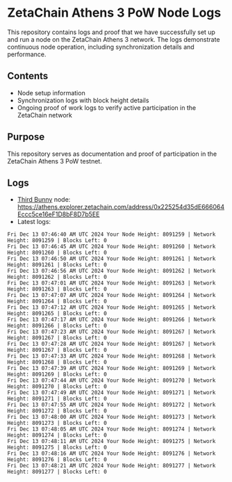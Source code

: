 # ZetaChain Athens 3 PoW Node Logs
This repository contains logs and proof that we have successfully set up and run a node on the ZetaChain Athens 3 network. The logs demonstrate continuous node operation, including synchronization details and performance.

## Contents
- Node setup information
- Synchronization logs with block height details
- Ongoing proof of work logs to verify active participation in the ZetaChain network

## Purpose
This repository serves as documentation and proof of participation in the ZetaChain Athens 3 PoW testnet.

## Logs

- [Third Bunny](https://thirdbunny.xyz/) node: https://athens.explorer.zetachain.com/address/0x225254d35dE666064Eccc5ce16eF1D8bF8D7b5EE
- Latest logs:
```
Fri Dec 13 07:46:40 AM UTC 2024 Your Node Height: 8091259 | Network Height: 8091259 | Blocks Left: 0
Fri Dec 13 07:46:45 AM UTC 2024 Your Node Height: 8091260 | Network Height: 8091260 | Blocks Left: 0
Fri Dec 13 07:46:50 AM UTC 2024 Your Node Height: 8091261 | Network Height: 8091261 | Blocks Left: 0
Fri Dec 13 07:46:56 AM UTC 2024 Your Node Height: 8091262 | Network Height: 8091262 | Blocks Left: 0
Fri Dec 13 07:47:01 AM UTC 2024 Your Node Height: 8091263 | Network Height: 8091263 | Blocks Left: 0
Fri Dec 13 07:47:07 AM UTC 2024 Your Node Height: 8091264 | Network Height: 8091264 | Blocks Left: 0
Fri Dec 13 07:47:12 AM UTC 2024 Your Node Height: 8091265 | Network Height: 8091265 | Blocks Left: 0
Fri Dec 13 07:47:17 AM UTC 2024 Your Node Height: 8091266 | Network Height: 8091266 | Blocks Left: 0
Fri Dec 13 07:47:23 AM UTC 2024 Your Node Height: 8091267 | Network Height: 8091267 | Blocks Left: 0
Fri Dec 13 07:47:28 AM UTC 2024 Your Node Height: 8091267 | Network Height: 8091267 | Blocks Left: 0
Fri Dec 13 07:47:33 AM UTC 2024 Your Node Height: 8091268 | Network Height: 8091268 | Blocks Left: 0
Fri Dec 13 07:47:39 AM UTC 2024 Your Node Height: 8091269 | Network Height: 8091269 | Blocks Left: 0
Fri Dec 13 07:47:44 AM UTC 2024 Your Node Height: 8091270 | Network Height: 8091270 | Blocks Left: 0
Fri Dec 13 07:47:49 AM UTC 2024 Your Node Height: 8091271 | Network Height: 8091271 | Blocks Left: 0
Fri Dec 13 07:47:55 AM UTC 2024 Your Node Height: 8091272 | Network Height: 8091272 | Blocks Left: 0
Fri Dec 13 07:48:00 AM UTC 2024 Your Node Height: 8091273 | Network Height: 8091273 | Blocks Left: 0
Fri Dec 13 07:48:05 AM UTC 2024 Your Node Height: 8091274 | Network Height: 8091274 | Blocks Left: 0
Fri Dec 13 07:48:11 AM UTC 2024 Your Node Height: 8091275 | Network Height: 8091275 | Blocks Left: 0
Fri Dec 13 07:48:16 AM UTC 2024 Your Node Height: 8091276 | Network Height: 8091276 | Blocks Left: 0
Fri Dec 13 07:48:21 AM UTC 2024 Your Node Height: 8091277 | Network Height: 8091277 | Blocks Left: 0
```
